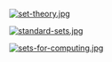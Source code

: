 [![set-theory.jpg](https://i.postimg.cc/T1gb416H/set-theory.jpg)](https://postimg.cc/7JPbCxbg)

[![standard-sets.jpg](https://i.postimg.cc/NMWTDTWH/standard-sets.jpg)](https://postimg.cc/MMmvKcZ6)

[![sets-for-computing.jpg](https://i.postimg.cc/tRxFTSxt/sets-for-computing.jpg)](https://postimg.cc/QVjFYqSH)
